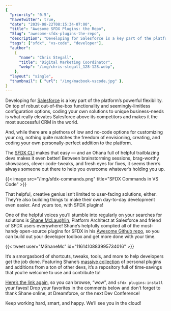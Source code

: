 ```yaml
---
{
  "priority": "0.5",
  "haveTwitter": true,
  "date": "2039-08-22T08:15:34-07:00",
  "title": "Awesome SFDX Plugins: the Repo",
  "Slug": "awesome-sfdx-plugins-the-repo",
  "description": "Developing for Salesforce is a key part of the platform’s powerful flexibility. On top of robust out-of-the-box functionality and seemingly-limitless configuration options...",
  "tags": ["sfdx", "vs-code", "developer"],
  "author":
    {
      "name": "Chris Stegall",
      "title": "Digital Marketing Coordinator",
      "webp": "/img/chris-stegall_128-128.webp",
    },
  "layout": "single",
  "thumbnail": { "url": "/img/macbook-vscode.jpg" },
}
---
```


Developing for [Salesforce](https://www.salesforce.com/products/) is a key part of the platform’s powerful flexibility. On top of robust out-of-the-box functionality and seemingly-limitless configuration options, coding your own solutions to unique business-needs is what really elevates Salesforce above its competitors and makes it the most successful CRM in the world.

And, while there are a plethora of low and no-code options for customizing your org, nothing quite matches the freedom of envisioning, creating, and coding your own personally-perfect addition to the platform.

The [SFDX CLI](https://developer.salesforce.com/tools/sfdxcli) makes that easy — and an Ohana full of helpful trailblazing devs makes it even better! Between brainstorming sessions, brag-worthy showcases, clever code-tweaks, and fresh eyes for fixes, it seems there’s always someone out there to help you overcome whatever’s holding you up.

{{< image src="/img/sfdx-commands.png" title="SFDX Commands in VS Code" >}}

That helpful, creative genius isn’t limited to user-facing solutions, either. They’re also building things to make their own day-to-day development even easier. And yours too, with SFDX plugins!

One of the helpful voices you’ll stumble into regularly on your searches for solutions is [Shane McLaughlin](https://twitter.com/MShaneMc), Platform Architect at Salesforce and friend of SFDX users everywhere! Shane’s helpfully complied all of the most-handy open-source plugins for SFDX in his [Awesome Github repo](https://github.com/mshanemc/awesome-sfdx-plugins), so you can build out your developer toolbox and get more done with your time.

{{< tweet user="MShaneMc" id="1161410883995734016" >}}

It’s a smorgasbord of shortcuts, tweaks, tools, and more to help developers get the job done. Featuring Shane’s [massive collection](https://github.com/mshanemc/shane-sfdx-plugins) of personal plugins and additions from a ton of other devs, it’s a repository full of time-savings that you’re welcome to use and contribute to!

[Here’s the link again](https://github.com/mshanemc/awesome-sfdx-plugins), so you can browse, “wow”, and `sfdx plugins:install` your faves! Drop your favorites in the comments below and don’t forget to thank Shane online, at Dreamforce, or the next Dev Conference!

Keep working hard, smart, and happy. We’ll see you in the cloud!
